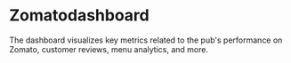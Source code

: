 # Zomatodashboard
The dashboard visualizes key metrics related to the pub's performance on Zomato, customer reviews, menu analytics, and more.
